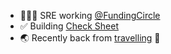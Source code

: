 * 👨🏻‍💻 SRE working [@FundingCircle](https://github.com/FundingCircle/)
* ✅ Building [Check Sheet](https://checksheet.app)
* 🌏 Recently back from [travelling](https://github.com/totallywanderlost/website#readme) 🦘
